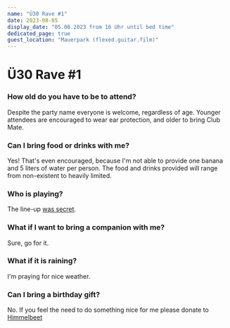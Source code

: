 ```yaml
---
name: "Ü30 Rave #1"
date: 2023-08-05
display_date: "05.08.2023 from 16 Uhr until bed time"
dedicated_page: true
guest_location: "Mauerpark (flexed.guitar.film)"
---
```


# Ü30 Rave #1

### How old do you have to be to attend?

Despite the party name everyone is welcome, regardless of age. Younger attendees are encouraged to wear ear protection, and older to bring Club Mate.

### Can I bring food or drinks with me?

Yes! That's even encouraged, because I'm not able to provide one banana and 5 liters of water per person. The food and drinks provided will range from non-existent to heavily limited.

###  Who is playing?

The line-up [was secret](https://soundcloud.com/adam_slow_unofficial).

### What if I want to bring a companion with me?
Sure, go for it.

### What if it is raining?

I'm praying for nice weather.

### Can I bring a birthday gift?

No. If you feel the need to do something nice for me please donate to [Himmelbeet](https://himmelbeet.de/spenden)
